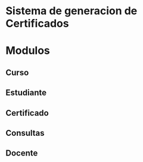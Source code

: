 # Sistema de generacion de Certificados 

# Modulos

## Curso

## Estudiante

## Certificado

## Consultas

## Docente